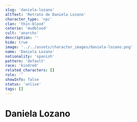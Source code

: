 ```yaml
---
slug: 'daniela-lozano'
altText: 'Retrato de Daniela Lozano'
character_type: 'npc'
clan: 'thin-blood'
coterie: 'mudblood'
cult: 'anarchs'
description: ''
hide: true
image: '../../assets/character_images/daniela-lozano.png'
name: 'Daniela Lozano'
nationality: 'spanish'
pattern: 'default'
race: 'kindred'
related_characters: []
role: ''
showInfo: false
status: 'unlive'
tags: []
---
```


# Daniela Lozano
